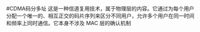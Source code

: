 #CDMA码分多址 这是一种信道复用技术，属于物理层的内容。它通过为每个用户分配一个唯一的、相互正交的码片序列来区分不同用户，允许多个用户在同一时间和频率上同时通信。它本身不涉及 MAC 层的确认机制 